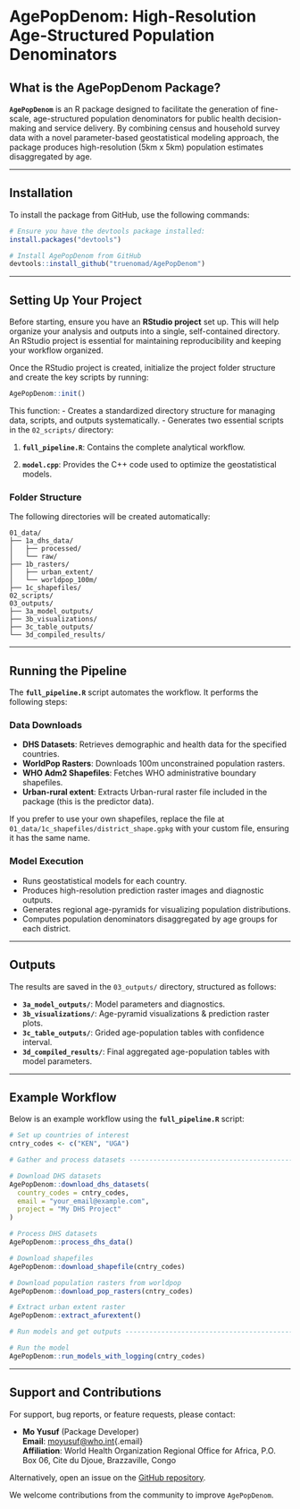 # AgePopDenom: High-Resolution Age-Structured Population Denominators

## What is the AgePopDenom Package?

**`AgePopDenom`** is an R package designed to facilitate the generation of fine-scale, age-structured population denominators for public health decision-making and service delivery. By combining census and household survey data with a novel parameter-based geostatistical modeling approach, the package produces high-resolution (5km x 5km) population estimates disaggregated by age.

------------------------------------------------------------------------

## Installation

To install the package from GitHub, use the following commands:

``` r
# Ensure you have the devtools package installed:
install.packages("devtools")

# Install AgePopDenom from GitHub
devtools::install_github("truenomad/AgePopDenom")
```

------------------------------------------------------------------------

## Setting Up Your Project

Before starting, ensure you have an **RStudio project** set up. This will help organize your analysis and outputs into a single, self-contained directory. An RStudio project is essential for maintaining reproducibility and keeping your workflow organized.

Once the RStudio project is created, initialize the project folder structure and create the key scripts by running:

``` r
AgePopDenom::init()
```

This function: - Creates a standardized directory structure for managing data, scripts, and outputs systematically. - Generates two essential scripts in the `02_scripts/` directory:

1.  **`full_pipeline.R`**: Contains the complete analytical workflow.

2.  **`model.cpp`**: Provides the C++ code used to optimize the geostatistical models.

### Folder Structure

The following directories will be created automatically:

``` plaintext
01_data/
├── 1a_dhs_data/
│   ├── processed/
│   └── raw/
├── 1b_rasters/
│   ├── urban_extent/
│   └── worldpop_100m/
├── 1c_shapefiles/
02_scripts/
03_outputs/
├── 3a_model_outputs/
├── 3b_visualizations/
├── 3c_table_outputs/
└── 3d_compiled_results/
```

------------------------------------------------------------------------

## Running the Pipeline

The **`full_pipeline.R`** script automates the workflow. It performs the following steps:

### Data Downloads

-   **DHS Datasets**: Retrieves demographic and health data for the specified countries.
-   **WorldPop Rasters**: Downloads 100m unconstrained population rasters.
-   **WHO Adm2 Shapefiles**: Fetches WHO administrative boundary shapefiles.
-   **Urban-rural extent**: Extracts Urban-rural raster file included in the package (this is the predictor data).

If you prefer to use your own shapefiles, replace the file at `01_data/1c_shapefiles/district_shape.gpkg` with your custom file, ensuring it has the same name.

### Model Execution

-   Runs geostatistical models for each country.
-   Produces high-resolution prediction raster images and diagnostic outputs.
-   Generates regional age-pyramids for visualizing population distributions.
-   Computes population denominators disaggregated by age groups for each district.

------------------------------------------------------------------------

## Outputs

The results are saved in the `03_outputs/` directory, structured as follows:

-   **`3a_model_outputs/`**: Model parameters and diagnostics.
-   **`3b_visualizations/`**: Age-pyramid visualizations & prediction raster plots.
-   **`3c_table_outputs/`**: Grided age-population tables with confidence interval.
-   **`3d_compiled_results/`**: Final aggregated age-population tables with model parameters.

------------------------------------------------------------------------

## Example Workflow

Below is an example workflow using the **`full_pipeline.R`** script:

``` r
# Set up countries of interest
cntry_codes <- c("KEN", "UGA")

# Gather and process datasets --------------------------------------------------

# Download DHS datasets
AgePopDenom::download_dhs_datasets(
  country_codes = cntry_codes,
  email = "your_email@example.com",
  project = "My DHS Project"
)

# Process DHS datasets
AgePopDenom::process_dhs_data()

# Download shapefiles
AgePopDenom::download_shapefile(cntry_codes)

# Download population rasters from worldpop
AgePopDenom::download_pop_rasters(cntry_codes)

# Extract urban extent raster
AgePopDenom::extract_afurextent()

# Run models and get outputs ---------------------------------------------------

# Run the model
AgePopDenom::run_models_with_logging(cntry_codes) 
```

------------------------------------------------------------------------

## Support and Contributions

For support, bug reports, or feature requests, please contact:

-   **Mo Yusuf** (Package Developer)\
    **Email**: [moyusuf\@who.int](mailto:moyusuf@who.int){.email}\
    **Affiliation**: World Health Organization Regional Office for Africa, P.O. Box 06, Cite du Djoue, Brazzaville, Congo

Alternatively, open an issue on the [GitHub repository](https://github.com/trunomad/AgePopDenom).

We welcome contributions from the community to improve `AgePopDenom`.
